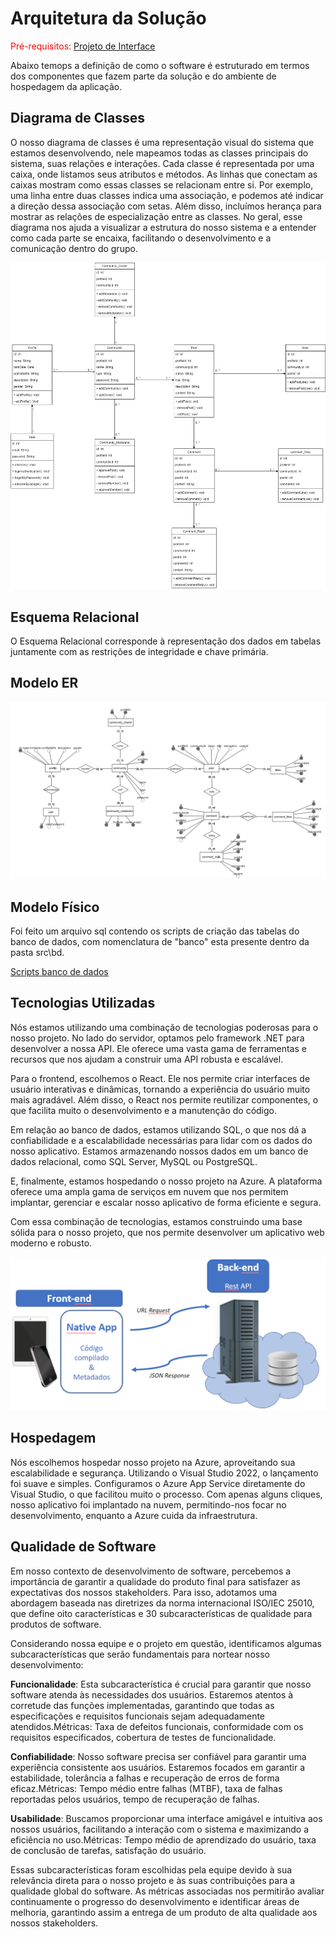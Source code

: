 # Arquitetura da Solução

<span style="color:red">Pré-requisitos: <a href="3-Projeto de Interface.md"> Projeto de Interface</a></span>

Abaixo temops a definição de como o software é estruturado em termos dos componentes que fazem parte da solução e do ambiente de hospedagem da aplicação.

## Diagrama de Classes
O nosso diagrama de classes é uma representação visual do sistema que estamos desenvolvendo, nele mapeamos todas as classes principais do sistema, suas relações e interações. Cada classe é representada por uma caixa, onde listamos seus atributos e métodos. As linhas que conectam as caixas mostram como essas classes se relacionam entre si. Por exemplo, uma linha entre duas classes indica uma associação, e podemos até indicar a direção dessa associação com setas. Além disso, incluímos herança para mostrar as relações de especialização entre as classes. No geral, esse diagrama nos ajuda a visualizar a estrutura do nosso sistema e a entender como cada parte se encaixa, facilitando o desenvolvimento e a comunicação dentro do grupo.

![image](/presentation/Arquitetura_da_solucao/Quacs_class_diagram.png)

## Esquema Relacional

O Esquema Relacional corresponde à representação dos dados em tabelas juntamente com as restrições de integridade e chave primária.

## Modelo ER

![image](/presentation/Arquitetura_da_solucao/diagrama_ER_Quacs.png)

## Modelo Físico

Foi feito um arquivo sql contendo os scripts de criação das tabelas do banco de dados, com nomenclatura de "banco" esta presente dentro da pasta src\bd.

[Scripts banco de dados](https://github.com/ICEI-PUC-Minas-PMV-ADS/ads-2024-1-e3-proj-mov-t8-pmv-ads-2024-1-e3-proj-quacs/tree/main/src/bd)

## Tecnologias Utilizadas

Nós estamos utilizando uma combinação de tecnologias poderosas para o nosso projeto. No lado do servidor, optamos pelo framework .NET para desenvolver a nossa API. Ele oferece uma vasta gama de ferramentas e recursos que nos ajudam a construir uma API robusta e escalável.

Para o frontend, escolhemos o React. Ele nos permite criar interfaces de usuário interativas e dinâmicas, tornando a experiência do usuário muito mais agradável. Além disso, o React nos permite reutilizar componentes, o que facilita muito o desenvolvimento e a manutenção do código.

Em relação ao banco de dados, estamos utilizando SQL, o que nos dá a confiabilidade e a escalabilidade necessárias para lidar com os dados do nosso aplicativo. Estamos armazenando nossos dados em um banco de dados relacional, como SQL Server, MySQL ou PostgreSQL.

E, finalmente, estamos hospedando o nosso projeto na Azure. A plataforma oferece uma ampla gama de serviços em nuvem que nos permitem implantar, gerenciar e escalar nosso aplicativo de forma eficiente e segura.

Com essa combinação de tecnologias, estamos construindo uma base sólida para o nosso projeto, que nos permite desenvolver um aplicativo web moderno e robusto.

![image](img/02-mob-arch.png)

## Hospedagem

Nós escolhemos hospedar nosso projeto na Azure, aproveitando sua escalabilidade e segurança. Utilizando o Visual Studio 2022, o lançamento foi suave e simples. Configuramos o Azure App Service diretamente do Visual Studio, o que facilitou muito o processo. Com apenas alguns cliques, nosso aplicativo foi implantado na nuvem, permitindo-nos focar no desenvolvimento, enquanto a Azure cuida da infraestrutura.

## Qualidade de Software

Em nosso contexto de desenvolvimento de software, percebemos a importância de garantir a qualidade do produto final para satisfazer as expectativas dos nossos stakeholders. Para isso, adotamos uma abordagem baseada nas diretrizes da norma internacional ISO/IEC 25010, que define oito características e 30 subcaracterísticas de qualidade para produtos de software.

Considerando nossa equipe e o projeto em questão, identificamos algumas subcaracterísticas que serão fundamentais para nortear nosso desenvolvimento:

**Funcionalidade**: Esta subcaracterística é crucial para garantir que nosso software atenda às necessidades dos usuários. Estaremos atentos à corretude das funções implementadas, garantindo que todas as especificações e requisitos funcionais sejam adequadamente atendidos.Métricas: Taxa de defeitos funcionais, conformidade com os requisitos especificados, cobertura de testes de funcionalidade.

**Confiabilidade**: Nosso software precisa ser confiável para garantir uma experiência consistente aos usuários. Estaremos focados em garantir a estabilidade, tolerância a falhas e recuperação de erros de forma eficaz.Métricas: Tempo médio entre falhas (MTBF), taxa de falhas reportadas pelos usuários, tempo de recuperação de falhas.

**Usabilidade**: Buscamos proporcionar uma interface amigável e intuitiva aos nossos usuários, facilitando a interação com o sistema e maximizando a eficiência no uso.Métricas: Tempo médio de aprendizado do usuário, taxa de conclusão de tarefas, satisfação do usuário.

Essas subcaracterísticas foram escolhidas pela equipe devido à sua relevância direta para o nosso projeto e às suas contribuições para a qualidade global do software. As métricas associadas nos permitirão avaliar continuamente o progresso do desenvolvimento e identificar áreas de melhoria, garantindo assim a entrega de um produto de alta qualidade aos nossos stakeholders.
